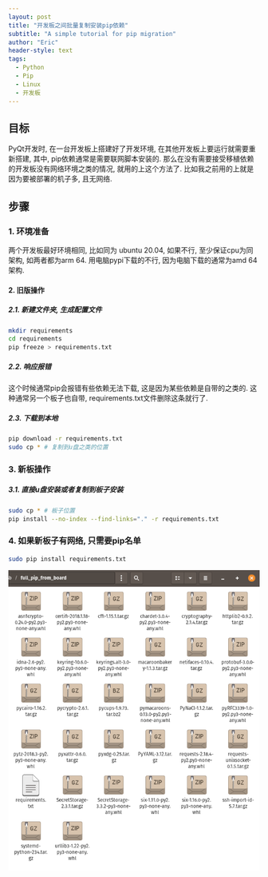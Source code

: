 ```yaml
---
layout: post
title: "开发板之间批量复制安装pip依赖"
subtitle: "A simple tutorial for pip migration"
author: "Eric"
header-style: text
tags:
  - Python
  - Pip
  - Linux
  - 开发板
---
```




## 目标

PyQt开发时, 在一台开发板上搭建好了开发环境, 在其他开发板上要运行就需要重新搭建, 其中, pip依赖通常是需要联网脚本安装的. 那么在没有需要接受移植依赖的开发板没有网络环境之类的情况, 就用的上这个方法了. 比如我之前用的上就是因为要被部署的机子多, 且无网络.



## 步骤



### 1. 环境准备


两个开发板最好环境相同, 比如同为 ubuntu 20.04, 如果不行, 至少保证cpu为同架构, 如两者都为arm 64. 用电脑pypi下载的不行, 因为电脑下载的通常为amd 64架构.



#### 2. 旧版操作



##### 2.1. 新建文件夹, 生成配置文件

```bash
mkdir requirements
cd requirements
pip freeze > requirements.txt
```



##### 2.2. 响应报错

这个时候通常pip会报错有些依赖无法下载, 这是因为某些依赖是自带的之类的. 这种通常另一个板子也自带, requirements.txt文件删除这条就行了.



##### 2.3. 下载到本地

```bash
pip download -r requirements.txt
sudo cp * # 复制到u盘之类的位置
```



### 3. 新板操作



##### 3.1. 直接u盘安装或者复制到板子安装

```bash
sudo cp * # 板子位置
pip install --no-index --find-links="." -r requirements.txt	
```



### 4. 如果新板子有网络, 只需要pip名单



```bash
sudo pip install requirements.txt
```



![pips](/img/in-post/2022-07-29/pips.png)
